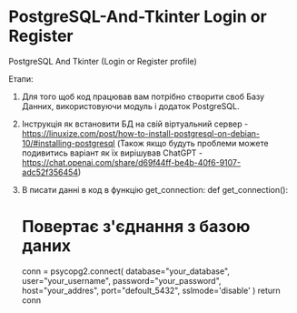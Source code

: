 # PostgreSQL-And-Tkinter Login or Register
PostgreSQL And Tkinter (Login or Register profile)

Етапи:
1. Для того щоб код працював вам потрібно створити своб Базу Данних, використовуючи модуль і додаток PostgreSQL.
2. Інструкція як встановити БД на свій віртуальний сервер - https://linuxize.com/post/how-to-install-postgresql-on-debian-10/#installing-postgresql
 (Також якщо будуть проблеми можете подивитись варіант як їх вирішував ChatGPT - https://chat.openai.com/share/d69f44ff-be4b-40f6-9107-adc52f356454)

3. В писати данні в код в функцію get_connection:
def get_connection():
    # Повертає з'єднання з базою даних
    conn = psycopg2.connect(
        database="your_database",
        user="your_username",
        password="your_password",
        host="your_addres",
        port="defoult_5432",
        sslmode='disable'
    )
    return conn
